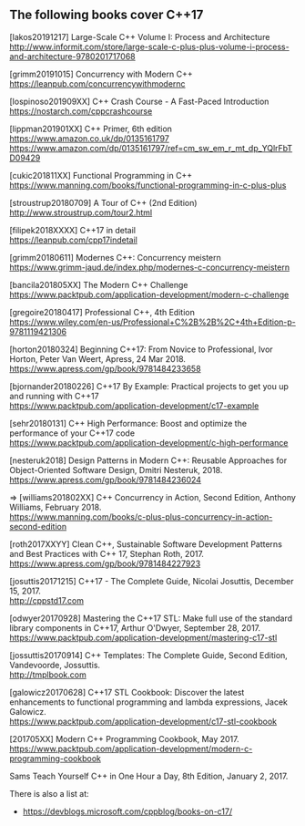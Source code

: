The following books cover C++17
-------------------------------

[lakos20191217] Large-Scale C++ Volume I: Process and Architecture<br>
http://www.informit.com/store/large-scale-c-plus-plus-volume-i-process-and-architecture-9780201717068

[grimm20191015] Concurrency with Modern C++<br>
https://leanpub.com/concurrencywithmodernc

[lospinoso201909XX] C++ Crash Course - A Fast-Paced Introduction<br>
https://nostarch.com/cppcrashcourse

[lippman201901XX] C++ Primer, 6th edition<br>
https://www.amazon.co.uk/dp/0135161797<br>
https://www.amazon.com/dp/0135161797/ref=cm_sw_em_r_mt_dp_YQlrFbTD09429

[cukic201811XX] Functional Programming in C++<br>
https://www.manning.com/books/functional-programming-in-c-plus-plus

[stroustrup20180709] A Tour of C++ (2nd Edition)<br>
http://www.stroustrup.com/tour2.html

[filipek2018XXXX] C++17 in detail<br>
https://leanpub.com/cpp17indetail

[grimm20180611] Modernes C++: Concurrency meistern<br>
https://www.grimm-jaud.de/index.php/modernes-c-concurrency-meistern

[bancila201805XX] The Modern C++ Challenge<br>
https://www.packtpub.com/application-development/modern-c-challenge

[gregoire20180417] Professional C++, 4th Edition<br>
https://www.wiley.com/en-us/Professional+C%2B%2B%2C+4th+Edition-p-9781119421306

[horton20180324] Beginning C++17: From Novice to Professional, Ivor Horton, Peter Van Weert, Apress, 24 Mar 2018.<br>
https://www.apress.com/gp/book/9781484233658

[bjornander20180226] C++17 By Example: Practical projects to get you up and running with C++17<br>
https://www.packtpub.com/application-development/c17-example

[sehr20180131] C++ High Performance: Boost and optimize the performance of your C++17 code<br>
https://www.packtpub.com/application-development/c-high-performance

[nesteruk2018] Design Patterns in Modern C++: Reusable Approaches for Object-Oriented Software Design, Dmitri Nesteruk, 2018.<br>
https://www.apress.com/gp/book/9781484236024

=> [williams201802XX] C++ Concurrency in Action, Second Edition, Anthony Williams, February 2018.<br>
https://www.manning.com/books/c-plus-plus-concurrency-in-action-second-edition

[roth2017XXYY] Clean C++, Sustainable Software Development Patterns and Best Practices with C++ 17, Stephan Roth, 2017.<br>
https://www.apress.com/gp/book/9781484227923

[josuttis20171215] C++17 - The Complete Guide, Nicolai Josuttis, December 15, 2017.<br>
http://cppstd17.com

[odwyer20170928] Mastering the C++17 STL: Make full use of the standard library components in C++17, Arthur O'Dwyer, September 28, 2017.<br>
https://www.packtpub.com/application-development/mastering-c17-stl

[jossuttis20170914] C++ Templates: The Complete Guide, Second Edition, Vandevoorde, Jossuttis.<br>
http://tmplbook.com

[galowicz20170628] C++17 STL Cookbook: Discover the latest enhancements to functional programming and lambda expressions, Jacek Galowicz.<br>
https://www.packtpub.com/application-development/c17-stl-cookbook

[201705XX] Modern C++ Programming Cookbook, May 2017.<br>
https://www.packtpub.com/application-development/modern-c-programming-cookbook

Sams Teach Yourself C++ in One Hour a Day, 8th Edition, January 2, 2017.


There is also a list at:
  * https://devblogs.microsoft.com/cppblog/books-on-c17/

